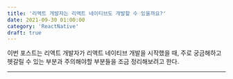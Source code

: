 ```yaml
---
title: '리액트 개발자는 리액트 네이티브도 개발할 수 있을까요?'
date: 2021-09-30 01:00:00
category: 'ReactNative'
draft: true
---
```


이번 포스트는 리액트 개발자가 리액트 네이티브 개발을 시작했을 때, 주로 궁금해하고 헷갈릴 수 있는 부분과 주의해야할 부분들을 조금 정리해보려고 한다.

---
